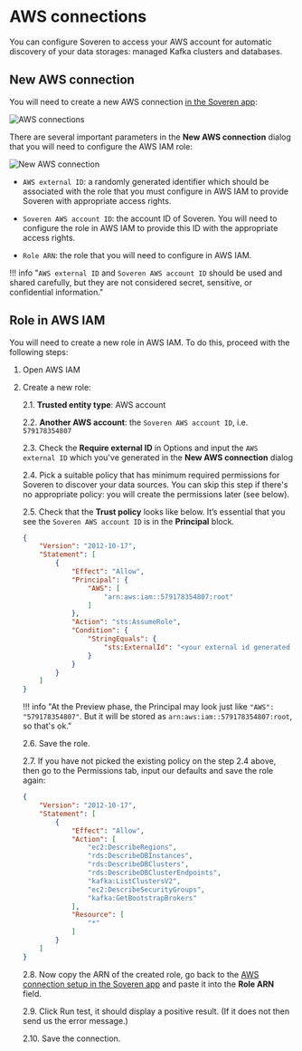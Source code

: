 # AWS connections

You can configure Soveren to access your AWS account for automatic discovery of your data storages: managed Kafka clusters and databases.

## New AWS connection

You will need to create a new AWS connection [in the Soveren app](https://app.soveren.io/infrastructure-access/aws):

![AWS connections](../../img/administration/aws-connections.png "AWS connections")

There are several important parameters in the **New AWS connection** dialog that you will need to configure the AWS IAM role:

![New AWS connection](../../img/administration/new-aws-connection.png "New AWS connection")

* `AWS external ID`: a randomly generated identifier which should be associated with the role that you must configure in AWS IAM to provide Soveren with appropriate access rights.

* `Soveren AWS account ID`: the account ID of Soveren. You will need to configure the role in AWS IAM to provide this ID with the appropriate access rights.

* `Role ARN`: the role that you will need to configure in AWS IAM.

!!! info "`AWS external ID` and `Soveren AWS account ID` should be used and shared carefully, but they are not considered secret, sensitive, or confidential information."

## Role in AWS IAM

You will need to create a new role in AWS IAM. To do this, proceed with the following steps:

1. Open AWS IAM

2. Create a new role:

    2.1. **Trusted entity type**: AWS account

    2.2. **Another AWS account**: the `Soveren AWS account ID`, i.e. `579178354807`

    2.3. Check the **Require external ID** in Options and input the `AWS external ID` which you've generated in the **New AWS connection** dialog

    2.4. Pick a suitable policy that has minimum required permissions for Soveren to discover your data sources. You can skip this step if there's no appropriate policy: you will create the permissions later (see below).

    2.5. Check that the **Trust policy** looks like below. It’s essential that you see the `Soveren AWS account ID` is in the **Principal** block.

    ```json
    {
        "Version": "2012-10-17",
        "Statement": [
            {
                "Effect": "Allow",
                "Principal": {
                    "AWS": [
                        "arn:aws:iam::579178354807:root"
                    ]
                },
                "Action": "sts:AssumeRole",
                "Condition": {
                    "StringEquals": {
                        "sts:ExternalId": "<your external id generated by Soveren>"
                    }
                }
            }
        ]
    }
    ```

    !!! info "At the Preview phase, the Principal may look just like `"AWS": "579178354807"`. But it will be stored as `arn:aws:iam::579178354807:root`, so that's ok."

    2.6. Save the role.

    2.7. If you have not picked the existing policy on the step 2.4 above, then go to the Permissions tab, input our defaults and save the role again:

    ```json
    {
        "Version": "2012-10-17",
        "Statement": [
            {
                "Effect": "Allow",
                "Action": [
                    "ec2:DescribeRegions",
                    "rds:DescribeDBInstances",
                    "rds:DescribeDBClusters",
                    "rds:DescribeDBClusterEndpoints",
                    "kafka:ListClustersV2",
                    "ec2:DescribeSecurityGroups",
                    "kafka:GetBootstrapBrokers"
                ],
                "Resource": [
                    "*"
                ]
            }
        ]
    }
    ```

    2.8. Now copy the ARN of the created role, go back to the [AWS connection setup in the Soveren app](https://app.soveren.io/infrastructure-access/aws) and paste it into the **Role ARN** field.

    2.9. Click Run test, it should display a positive result. (If it does not then send us the error message.)

    2.10. Save the connection.